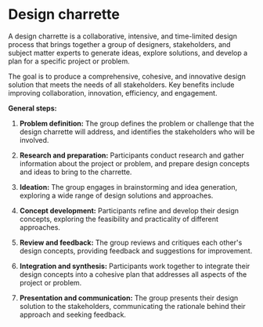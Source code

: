 # Design charrette

A design charrette is a collaborative, intensive, and time-limited design process that brings together a group of designers, stakeholders, and subject matter experts to generate ideas, explore solutions, and develop a plan for a specific project or problem.

The goal is to produce a comprehensive, cohesive, and innovative design solution that meets the needs of all stakeholders. Key benefits include improving collaboration, innovation, efficiency, and engagement.

**General steps:**

1. **Problem definition:** The group defines the problem or challenge that the design charrette will address, and identifies the stakeholders who will be involved.

2. **Research and preparation:** Participants conduct research and gather information about the project or problem, and prepare design concepts and ideas to bring to the charrette.

3. **Ideation:** The group engages in brainstorming and idea generation, exploring a wide range of design solutions and approaches.

4. **Concept development:** Participants refine and develop their design concepts, exploring the feasibility and practicality of different approaches.

5. **Review and feedback:** The group reviews and critiques each other's design concepts, providing feedback and suggestions for improvement.

6. **Integration and synthesis:** Participants work together to integrate their design concepts into a cohesive plan that addresses all aspects of the project or problem.

7. **Presentation and communication:** The group presents their design solution to the stakeholders, communicating the rationale behind their approach and seeking feedback.

